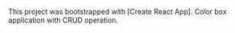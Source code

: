 This project was bootstrapped with [Create React App].
Color box application with CRUD operation.


